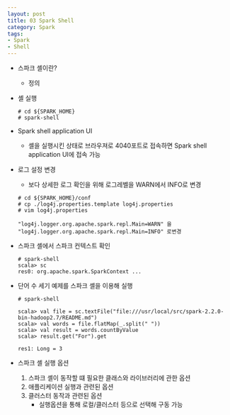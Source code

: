 ```yaml
---
layout: post
title: 03 Spark Shell
category: Spark
tags:
- Spark
- Shell
---
```

- 스파크 셸이란?
    - 정의

- 셸 실행
    ```
    # cd ${SPARK_HOME}
    # spark-shell
    ```

- Spark shell application UI
    - 셸을 실행시킨 상태로 브라우져로 4040포트로 접속하면 Spark shell application UI에 접속 가능
    

- 로그 설정 변경
    - 보다 상세한 로그 확인을 위해 로그레벨을 WARN에서 INFO로 변경
    ```
    # cd ${SPARK_HOME}/conf
    # cp ./log4j.properties.template log4j.properties
    # vim log4j.properties
    
    "log4j.logger.org.apache.spark.repl.Main=WARN" 을
    "log4j.logger.org.apache.spark.repl.Main=INFO" 로변경
    ```

- 스파크 셸에서 스파크 컨텍스트 확인
    ```
    # spark-shell
    scala> sc
    res0: org.apache.spark.SparkContext ...
    ```
    
- 단어 수 세기 예제를 스파크 셸을 이용해 실행
    ```
    # spark-shell
    
    scala> val file = sc.textFile("file:///usr/local/src/spark-2.2.0-bin-hadoop2.7/README.md")
    scala> val words = file.flatMap(_.split(" "))
    scala> val result = words.countByValue
    scala> result.get("For").get
    
    res1: Long = 3
    ```
    
- 스파크 셸 실행 옵션
    1. 스파크 셸이 동작할 떄 필요한 클래스와 라이브러리에 관한 옵션
    2. 애플리케이션 실행과 관련된 옵션
    3. 클러스터 동작과 관련된 옵션
        - 실행옵션을 통해 로컬/클러스터 등으로 선택해 구동 가능
